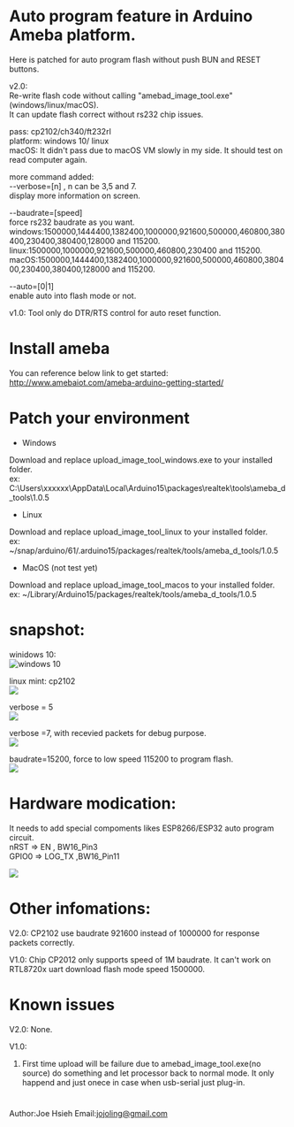 # Auto program feature in Arduino Ameba platform.

Here is patched for auto program flash without push BUN and RESET buttons.

v2.0:<br/>
Re-write flash code without calling "amebad_image_tool.exe" (windows/linux/macOS).<br/>
It can update flash correct without rs232 chip issues.<br/>

pass: cp2102/ch340/ft232rl<br/>
platform: windows 10/ linux<br/>
macOS: It didn't pass due to macOS VM slowly in my side. It should test on read computer again.<br/>

more command added:<br/>
--verbose=[n] , n can be 3,5 and 7.<br/>
display more information on screen.<br/>

--baudrate=[speed]<br/>
force rs232 baudrate as you want.<br/>
windows:1500000,1444400,1382400,1000000,921600,500000,460800,380400,230400,380400,128000 and 115200.<br/>
linux:1500000,1000000,921600,500000,460800,230400 and 115200.<br/>
macOS:1500000,1444400,1382400,1000000,921600,500000,460800,380400,230400,380400,128000 and 115200.<br/>

--auto=[0|1]<br/>
enable auto into flash mode or not.<br/>

v1.0:
Tool only do DTR/RTS control for auto reset function.

# Install ameba
You can reference below link to get started: http://www.amebaiot.com/ameba-arduino-getting-started/

# Patch your environment

* Windows

Download and replace upload_image_tool_windows.exe to your installed folder.<br/>
ex: C:\Users\xxxxxx\AppData\Local\Arduino15\packages\realtek\tools\ameba_d_tools\1.0.5

* Linux

Download and replace upload_image_tool_linux to your installed folder.<br/>
ex: ~/snap/arduino/61/.arduino15/packages/realtek/tools/ameba_d_tools/1.0.5

* MacOS (not test yet)

Download and replace upload_image_tool_macos to your installed folder.<br/>
ex: ~/Library/Arduino15/packages/realtek/tools/ameba_d_tools/1.0.5

# snapshot:
winidows 10:<br/>
![windows 10](pic/flash_windows.png)

linux mint:
cp2102<br/>
![](pic/flash_cp2102.png)

verbose = 5<br/>
![](pic/flash_verbose_5.png)

verbose =7, with recevied packets for debug purpose.<br/>
![](pic/flash_verbose_7.png)

baudrate=15200, force to low speed 115200 to program flash.<br/>
![](pic/flash_115200.png)

# Hardware modication:
It needs to add special compoments likes ESP8266/ESP32 auto program circuit.
<br/>nRST => EN , BW16_Pin3
<br/>GPIO0 => LOG_TX ,BW16_Pin11

![](https://i.stack.imgur.com/fMrDh.png?raw=true)

# Other infomations:
V2.0:
CP2102 use baudrate 921600 instead of 1000000 for response packets correctly.

V1.0:
Chip CP2012 only supports speed of 1M baudrate. It can't work on RTL8720x uart download flash mode speed 1500000.
# Known issues
V2.0:
None.

V1.0:
1) First time upload will be failure due to amebad_image_tool.exe(no source) do something and let processor back to normal mode.
   It only happend and just onece in case when usb-serial just plug-in.

#
 Author:Joe Hsieh
 Email:jojoling@gmail.com

